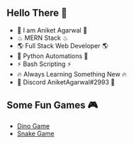 
## Hello There 👋

 - 🌟 I am Aniket Agarwal 🌟
 - ♨ MERN Stack ♨
 - 🌎 Full Stack Web Developer 🌎
 - 🐍 Python Automations 🐍
 - ⚡ Bash Scripting ⚡
 - 🔥 Always Learning Something New 🔥
 - 📲 Discord AniketAgarwal#2993 📲

## Some Fun Games 🎮
 - [Dino Game](https://aniketagarwal21.github.io/DinoGame/)
 - [Snake Game](https://aniketagarwal21.github.io/SnakeGame/)


<!---
AniketAgarwal21/AniketAgarwal21 is a ✨ special ✨ repository because its `README.md` (this file) appears on your GitHub profile.
You can click the Preview link to take a look at your changes.
--->
